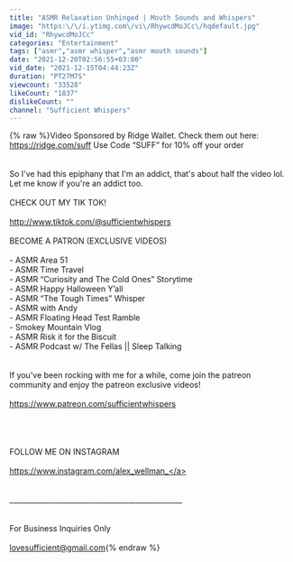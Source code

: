 ```yaml
---
title: "ASMR Relaxation Unhinged | Mouth Sounds and Whispers"
image: "https:\/\/i.ytimg.com\/vi\/RhywcdMoJCc\/hqdefault.jpg"
vid_id: "RhywcdMoJCc"
categories: "Entertainment"
tags: ["asmr","asmr whisper","asmr mouth sounds"]
date: "2021-12-20T02:56:55+03:00"
vid_date: "2021-12-15T04:44:23Z"
duration: "PT27M7S"
viewcount: "33528"
likeCount: "1837"
dislikeCount: ""
channel: "Sufficient Whispers"
---
```

{% raw %}Video Sponsored by Ridge Wallet. Check them out here: <a rel="nofollow" target="blank" href="https://ridge.com/suff">https://ridge.com/suff</a> Use Code “SUFF” for 10% off your order<br /><br /><br />So I've had this epiphany that I'm an addict, that's about half the video lol. Let me know if you're an addict too.<br /><br />CHECK OUT MY TIK TOK!<br /><br /><a rel="nofollow" target="blank" href="http://www.tiktok.com/@sufficientwhispers">http://www.tiktok.com/@sufficientwhispers</a><br /><br />BECOME A PATRON (EXCLUSIVE VIDEOS)<br /><br />- ASMR Area 51<br />- ASMR Time Travel<br />- ASMR “Curiosity and The Cold Ones” Storytime<br />- ASMR Happy Halloween Y’all<br />- ASMR “The Tough Times” Whisper<br />- ASMR with Andy<br />- ASMR Floating Head Test Ramble<br />- Smokey Mountain Vlog<br />- ASMR Risk it for the Biscuit<br />- ASMR Podcast w/ The Fellas || Sleep Talking<br /><br /><br />If you've been rocking with me for a while, come join the patreon community and enjoy the patreon exclusive videos!<br /><br /><a rel="nofollow" target="blank" href="https://www.patreon.com/sufficientwhispers">https://www.patreon.com/sufficientwhispers</a><br /><br /><br /><br /><br />FOLLOW ME ON INSTAGRAM<br /><br /><a rel="nofollow" target="blank" href="https://www.instagram.com/alex_wellman_">https://www.instagram.com/alex_wellman_</a><br /><br /><br />________________________________________________<br /><br /><br />For Business Inquiries Only<br /><br />lovesufficient@gmail.com{% endraw %}
